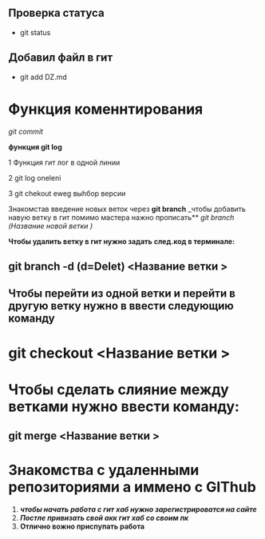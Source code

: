## Проверка статуса 

* git status 

## Добавил файл в гит 

* git add DZ.md

# Функция коменнтирования 

*git commit*

**функция git log**

1 Функция гит лог в одной линии 

2 git log oneleni 

3 git chekout  eweg выhбор версии 

Знакомстав введение новых  веток через __git branch__
_чтобы добавить навую ветку в гит помимо мастера нажно прописать** _git branch (Название новой ветки )_

__Чтобы удалить ветку в гит нужно задать след.код в терминале:__ 

## git branch -d (d=Delet) <Название ветки >

## Чтобы перейти из одной ветки и перейти в другую ветку нужно в ввести следующию команду 

# git checkout <Название ветки >

# Чтобы сделать слияние между ветками нужно ввести команду:

## git merge <Название ветки >

# Знакомства с удаленными репозиториями а иммено с GIThub

1) ***чтобы начать работа с гит хаб нужно зарегистрироватся на сайте***
2) ***Постле привизать свой акк гит хаб со своим пк***
3) **Отлично вожно приспупать работа**
